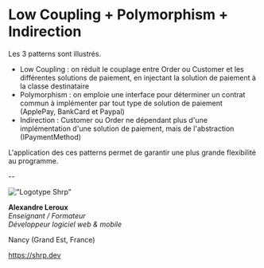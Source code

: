 # Low Coupling + Polymorphism + Indirection

Les 3 patterns sont illustrés.

- Low Coupling : on réduit le couplage entre Order ou Customer et les différentes solutions de paiement, en injectant la solution de paiement à la classe destinataire
- Polymorphism : on emploie une interface pour déterminer un contrat commun à implémenter par tout type de solution de paiement (ApplePay, BankCard et Paypal)
- Indirection : Customer ou Order ne dépendant plus d'une implémentation d'une solution de paiement, mais de l'abstraction (IPaymentMethod)

L'application des ces patterns permet de garantir une plus grande flexibilité au programme.

--

!["Logotype Shrp"](https://shrp.dev/images/shrp.png)

__Alexandre Leroux__  
_Enseignant / Formateur_  
_Développeur logiciel web & mobile_

Nancy (Grand Est, France)

<https://shrp.dev>
